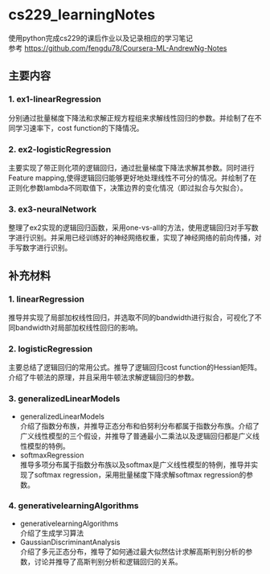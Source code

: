 # cs229_learningNotes
使用python完成cs229的课后作业以及记录相应的学习笔记  
参考 https://github.com/fengdu78/Coursera-ML-AndrewNg-Notes  
## 主要内容
### 1. ex1-linearRegression  
分别通过批量梯度下降法和求解正规方程组来求解线性回归的参数。并绘制了在不同学习速率下，cost function的下降情况。
### 2. ex2-logisticRegression  
主要实现了带正则化项的逻辑回归，通过批量梯度下降法求解其参数。同时进行Feature mapping,使得逻辑回归能够更好地处理线性不可分的情况。并绘制了在正则化参数lambda不同取值下，决策边界的变化情况（即过拟合与欠拟合）。
### 3. ex3-neuralNetwork  
整理了ex2实现的逻辑回归函数，采用one-vs-all的方法，使用逻辑回归对手写数字进行识别。并采用已经训练好的神经网络权重，实现了神经网络的前向传播，对手写数字进行识别。
## 补充材料
### 1. linearRegression  
推导并实现了局部加权线性回归，并选取不同的bandwidth进行拟合，可视化了不同bandwidth对局部加权线性回归的影响。
### 2. logisticRegression  
主要总结了逻辑回归的常用公式。推导了逻辑回归cost function的Hessian矩阵。介绍了牛顿法的原理，并且采用牛顿法求解逻辑回归的参数。
### 3. generalizedLinearModels  
* generalizedLinearModels  
介绍了指数分布族，并推导正态分布和伯努利分布都属于指数分布族。介绍了广义线性模型的三个假设，并推导了普通最小二乘法以及逻辑回归都是广义线性模型的特例。  
* softmaxRegression  
推导多项分布属于指数分布族以及softmax是广义线性模型的特例，推导并实现了softmax regression，采用批量梯度下降求解softmax regression的参数。
### 4. generativelearningAlgorithms  
* generativelearningAlgorithms  
介绍了生成学习算法  
* GaussianDiscriminantAnalysis  
介绍了多元正态分布，推导了如何通过最大似然估计求解高斯判别分析的参数，讨论并推导了高斯判别分析和逻辑回归的关系。  
